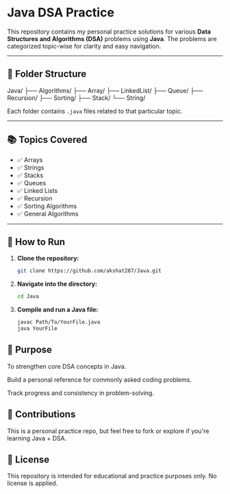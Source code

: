 # Java DSA Practice

This repository contains my personal practice solutions for various **Data Structures and Algorithms (DSA)** problems using **Java**. The problems are categorized topic-wise for clarity and easy navigation.

---

## 📂 Folder Structure

Java/
├── Algorithms/
├── Array/
├── LinkedList/
├── Queue/
├── Recursion/
├── Sorting/
├── Stack/
└── String/

Each folder contains `.java` files related to that particular topic.

---

## 📚 Topics Covered

- ✅ Arrays
- ✅ Strings
- ✅ Stacks
- ✅ Queues
- ✅ Linked Lists
- ✅ Recursion
- ✅ Sorting Algorithms
- ✅ General Algorithms

---

## 🚀 How to Run

1. **Clone the repository:**

   ```bash
   git clone https://github.com/akshat287/Java.git
   
2. **Navigate into the directory:**
    ```bash
    cd Java
    
3. **Compile and run a Java file:**
    ```bash
   javac Path/To/YourFile.java
   java YourFile
    
## 🎯 Purpose
To strengthen core DSA concepts in Java.

Build a personal reference for commonly asked coding problems.

Track progress and consistency in problem-solving.

## 🤝 Contributions
This is a personal practice repo, but feel free to fork or explore if you're learning Java + DSA.

## 📄 License
This repository is intended for educational and practice purposes only. No license is applied.

